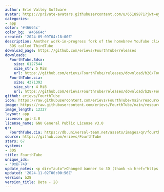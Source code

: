 ```yaml
---
author: Erie Valley Software
avatar: https://private-avatars.githubusercontent.com/u/65189871?jwt=eyJhbGciOiJIUzI1NiIsInR5cCI6IkpXVCJ9.eyJpc3MiOiJnaXRodWIuY29tIiwiYXVkIjoicmF3LmdpdGh1YnVzZXJjb250ZW50LmNvbSIsImtleSI6ImtleTEiLCJleHAiOjE3MzQ2MzI5NDAsIm5iZiI6MTczNDYzMTc0MCwicGF0aCI6Ii91LzY1MTg5ODcxIn0.hRvcBg3sn8x-cI32Id-e1QC6NGOkxV1p8KQdishOwdk&v=4
categories:
- app
color: '#46664c'
color_bg: '#46664c'
created: '2024-09-09T04:18:00Z'
description: Another work-in-progress fork of the homebrew YouTube client for the
  3DS called ThirdTube
download_page: https://github.com/erievs/FourthTube/releases
downloads:
  FourthTube.3dsx:
    size: 6127544
    size_str: 5 MiB
    url: https://github.com/erievs/FourthTube/releases/download/b28/FourthTube.3dsx
  FourthTube.cia:
    size: 4371392
    size_str: 4 MiB
    url: https://github.com/erievs/FourthTube/releases/download/b28/FourthTube.cia
github: erievs/FourthTube
icon: https://raw.githubusercontent.com/erievs/FourthTube/main/resource/icon.png
image: https://raw.githubusercontent.com/erievs/FourthTube/main/resource/banner.png
image_length: 12327
layout: app
license: gpl-3.0
license_name: GNU General Public License v3.0
qr:
  FourthTube.cia: https://db.universal-team.net/assets/images/qr/fourthtube-cia.png
source: https://github.com/erievs/FourthTube
stars: 67
systems:
- 3DS
title: FourthTube
unique_ids:
- '0xBF74D'
update_notes: <p dir="auto">Changed banner to 3D (thank <a href="https://github.com/2b-zipper">2b-zipper</a>!)</p>
updated: '2024-11-02T00:00:56Z'
version: b28
version_title: Beta - 28
---
```

